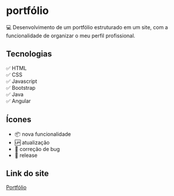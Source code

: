 # portfólio
:computer: Desenvolvimento de um portfólio estruturado em um site, com a funcionalidade de organizar o meu perfil profissional. 

## Tecnologias

:white_check_mark: HTML <br />
:white_check_mark: CSS <br />
:white_check_mark: Javascript <br />
:white_check_mark: Bootstrap <br />
:white_check_mark: Java <br />
:white_check_mark: Angular <br />


## Ícones

- :package: nova funcionalidade
- :up: atualização
- :wrench: correção de bug
- :checkered_flag: release

## Link do site

[Portfólio](https://cp-lucas1902.github.io/portfolio/)
